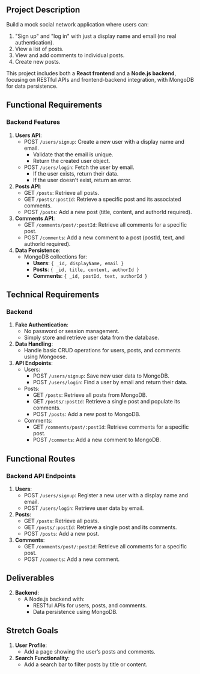 ## **Project Description**

Build a mock social network application where users can:

1. "Sign up" and "log in" with just a display name and email (no real authentication).
2. View a list of posts.
3. View and add comments to individual posts.
4. Create new posts.

This project includes both a **React frontend** and a **Node.js backend**, focusing on RESTful APIs and frontend-backend integration, with MongoDB for data persistence.

## Functional Requirements

### **Backend Features**

1. **Users API**:
   - POST `/users/signup`: Create a new user with a display name and email.
     - Validate that the email is unique.
     - Return the created user object.
   - POST `/users/login`: Fetch the user by email.
     - If the user exists, return their data.
     - If the user doesn’t exist, return an error.
2. **Posts API**:
   - GET `/posts`: Retrieve all posts.
   - GET `/posts/:postId`: Retrieve a specific post and its associated comments.
   - POST `/posts`: Add a new post (title, content, and authorId required).
3. **Comments API**:
   - GET `/comments/post/:postId`: Retrieve all comments for a specific post.
   - POST `/comments`: Add a new comment to a post (postId, text, and authorId required).
4. **Data Persistence**:
   - MongoDB collections for:
     - **Users**: `{ _id, displayName, email }`
     - **Posts**: `{ _id, title, content, authorId }`
     - **Comments**: `{ _id, postId, text, authorId }`

## Technical Requirements

### **Backend**

1. **Fake Authentication**:
   - No password or session management.
   - Simply store and retrieve user data from the database.
2. **Data Handling**:
   - Handle basic CRUD operations for users, posts, and comments using Mongoose.
3. **API Endpoints**:
   - Users:
     - POST `/users/signup`: Save new user data to MongoDB.
     - POST `/users/login`: Find a user by email and return their data.
   - Posts:
     - GET `/posts`: Retrieve all posts from MongoDB.
     - GET `/posts/:postId`: Retrieve a single post and populate its comments.
     - POST `/posts`: Add a new post to MongoDB.
   - Comments:
     - GET `/comments/post/:postId`: Retrieve comments for a specific post.
     - POST `/comments`: Add a new comment to MongoDB.

## Functional Routes

### **Backend API Endpoints**

1. **Users**:
   - POST `/users/signup`: Register a new user with a display name and email.
   - POST `/users/login`: Retrieve user data by email.
2. **Posts**:
   - GET `/posts`: Retrieve all posts.
   - GET `/posts/:postId`: Retrieve a single post and its comments.
   - POST `/posts`: Add a new post.
3. **Comments**:
   - GET `/comments/post/:postId`: Retrieve all comments for a specific post.
   - POST `/comments`: Add a new comment.

## Deliverables

2. **Backend**:
   - A Node.js backend with:
     - RESTful APIs for users, posts, and comments.
     - Data persistence using MongoDB.

## **Stretch Goals**

1. **User Profile**:
   - Add a page showing the user’s posts and comments.
2. **Search Functionality**:
   - Add a search bar to filter posts by title or content.
